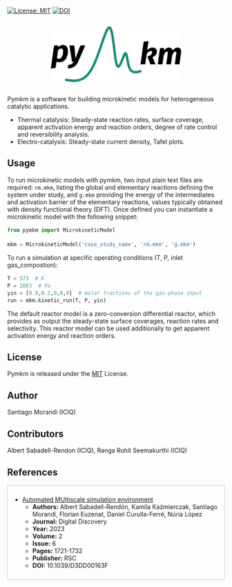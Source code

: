 [![License: MIT](https://img.shields.io/badge/License-MIT-green.svg)](https://opensource.org/licenses/MIT)
[![DOI](https://img.shields.io/badge/DOI-10.1039%2FD3DD00163F-blue)](http://dx.doi.org/10.1039/D3DD00163F)




<div style="display: flex; justify-content: center; align-items: center;">
    <p align="center">
     <img src="./logo.png" width="60%" height="60%" />
    </p>
</div>


Pymkm is a software for building microkinetic models for heterogeneous catalytic applications.

- Thermal catalysis: Steady-state reaction rates, surface coverage, apparent activation energy and reaction orders, degree of rate control and reversibility analysis.
- Electro-catalysis: Steady-state current density, Tafel plots.

## Usage

To run microkinetic models with pymkm, two input plain text files are required: `rm.mkm`, listing the global and elementary reactions defining the system under study, and `g.mkm` providing the energy of the intermediates and activation barrier of the elementary reactions, values typically obtained with density functional theory (DFT). Once defined you can instantiate a microkinetic model with the following snippet:

```python
from pymkm import MicrokineticModel

mkm = MicrokineticModel('case_study_name', 'rm.mkm', 'g.mkm')
```

To run a simulation at specific operating conditions (T, P, inlet gas_compostion):

```python
T = 573  # K
P = 20E5  # Pa 
yin = [0.8,0.2,0,0,0]  # molar fractions of the gas-phase input
run = mkm.kinetic_run(T, P, yin)
```

The default reactor model is a zero-conversion differential reactor, which provides as output the steady-state surface coverages, reaction rates and selectivity. This reactor model can be used additionally to get apparent activation energy and reaction orders.

## License
Pymkm is released under the [MIT](./LICENSE) License.

## Author
Santiago Morandi (ICIQ)

## Contributors
Albert Sabadell-Rendon (ICIQ), Ranga Rohit Seemakurthi (ICIQ)

## References

<div style="border: 1px solid #ccc; padding: 10px;">
  
- [Automated MUltiscale simulation environment](http://dx.doi.org/10.1039/D3DD00163F)
  - **Authors:** Albert Sabadell-Rendón, Kamila Kaźmierczak, Santiago Morandi, Florian Euzenat, Daniel Curulla-Ferré, Núria López
  - **Journal:** Digital Discovery
  - **Year:** 2023
  - **Volume:** 2
  - **Issue:** 6
  - **Pages:** 1721-1732
  - **Publisher:** RSC
  - **DOI:** 10.1039/D3DD00163F

</div>




